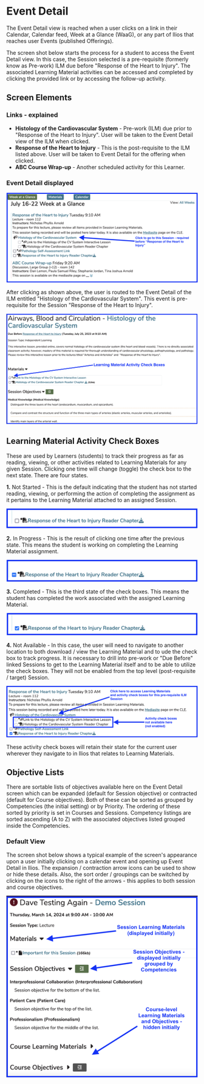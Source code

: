 # Event Detail

The Event Detail view is reached when a user clicks on a link in their Calendar, Calendar feed, Week at a Glance (WaaG), or any part of Ilios that reaches user Events (published Offerings).

The screen shot below starts the process for a student to access the Event Detail view. In this case, the Session selected is a pre-requisite (formerly know as Pre-work) ILM due before "Response of the Heart to Injury". The associated Learning Material activities can be accessed and completed by clicking the provided link or by accessing the follow-up activity.

## Screen Elements

### Links - explained 

* **Histology of the Cardiovascular System** - Pre-work (ILM) due prior to "Response of the Heart to Injury". User will be taken to the Event Detail view of the ILM when clicked.
* **Response of the Heart to Injury** - This is the post-requisite to the ILM listed above. User will be taken to Event Detail for the offering when clicked.
* **ABC Course Wrap-up** - Another scheduled activity for this Learner.

### Event Detail displayed

![Updated Event Detail](../images/event_detail/updated_event_detail.png)

After clicking as shown above, the user is routed to the Event Detail of the ILM entitled "Histology of the Cardiovascular System". This event is pre-requisite for the Session "Response of the Heart to Injury".

![ILM Event View - due before ...](../images/event_detail/ILM_detail_pre_work.png)

## Learning Material Activity Check Boxes

These are used by Learners (students) to track their progress as far as reading, viewing, or other activities related to Learning Materials for any given Session. Clicking one time will change (toggle) the check box to the next state. There are four states. 

**1.** Not Started - This is the default indicating that the student has not started reading, viewing, or performing the action of completing the assignment as it pertains to the Learning Material attached to an assigned Session.

![Not started yet (initial state)](../images/event_detail/not_started.png)

**2.** In Progress - This is the result of clicking one time after the previous state. This means the student is working on completing the Learning Material assignment.

![In progress](../images/event_detail/in_progress.png)

**3.** Completed - This is the third state of the check boxes. This means the student has completed the work associated with the assigned Learning Material. 

![Completed](../images/event_detail/completed.png)

**4.** Not Available - In this case, the user will need to navigate to another location to both download / view the Learning Material and to ude the check box to track progress. It is necessary to drill into pre-work or "Due Before" linked Sessions to get to the Learning Material itself and to be able to utilize the check boxes. They will not be enabled from the top level (post-requisite / target) Session.

![Not available](../images/event_detail/not_available.png)

These activity check boxes will retain their state for the current user wherever they navigate to in Ilios that relates to Learning Materials.

## Objective Lists

There are sortable lists of objectives available here on the Event Detail screen which can be expanded (default for Session objective) or contracted (default for Course objectives). Both of these can be sorted as grouped by Competencies (the initial setting) or by Priority. The ordering of these sorted by priority is set in Courses and Sessions. Competency listings are sorted ascending (A to Z) with the associated objectives listed grouped inside the Competencies.

### Default View

The screen shot below shows a typical example of the screen's appearance upon a user initially clicking on a calendar event and opening up Event Detail in Ilios. The expansion / contraction arrow icons can be used to show or hide these details. Also, the sort order / groupings can be switched by clicking on the icons to the right of the arrows - this applies to both session and course objectives.

![default event detail view](../images/event_detail/event_detail_defaults.png)

